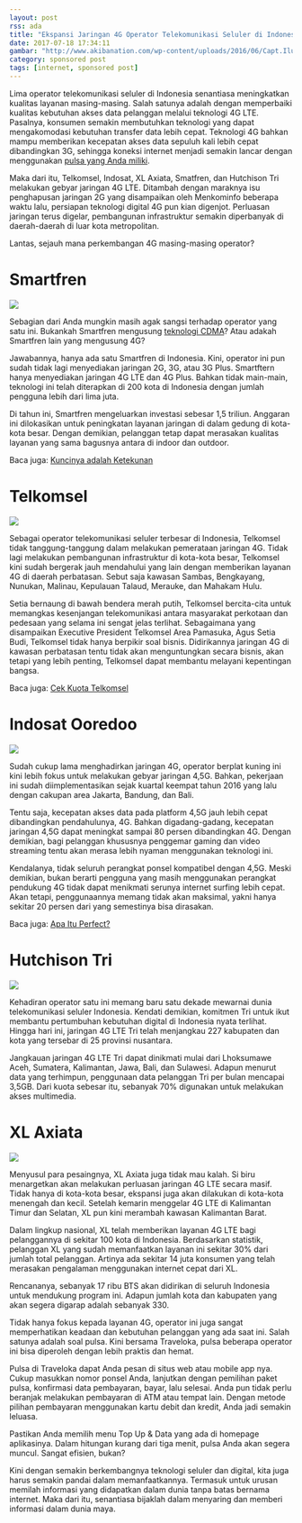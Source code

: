 ```yaml
---
layout: post
rss: ada
title: "Ekspansi Jaringan 4G Operator Telekomunikasi Seluler di Indonesia"
date: 2017-07-18 17:34:11
gambar: "http://www.akibanation.com/wp-content/uploads/2016/06/Capt.Ilustrasi-Smartphone-Jepang-Dalam-Dunia-Anime.jpg"
category: sponsored post
tags: [internet, sponsored post]
---
```


Lima operator telekomunikasi seluler di Indonesia senantiasa meningkatkan kualitas layanan masing-masing. Salah satunya adalah dengan memperbaiki kualitas kebutuhan akses data pelanggan melalui teknologi 4G LTE. Pasalnya, konsumen semakin membutuhkan teknologi yang dapat mengakomodasi kebutuhan transfer data lebih cepat. Teknologi 4G bahkan mampu memberikan kecepatan akses data sepuluh kali lebih cepat dibandingkan 3G, sehingga koneksi internet menjadi semakin lancar dengan menggunakan [pulsa yang Anda miliki](https://www.traveloka.com/connectivity).

Maka dari itu, Telkomsel, Indosat, XL Axiata, Smatfren, dan Hutchison Tri melakukan gebyar jaringan 4G LTE. Ditambah dengan maraknya isu penghapusan jaringan 2G yang disampaikan oleh Menkominfo beberapa waktu lalu, persiapan teknologi digital 4G pun kian digenjot. Perluasan jaringan terus digelar, pembangunan infrastruktur semakin diperbanyak di daerah-daerah di luar kota metropolitan.

Lantas, sejauh mana perkembangan 4G masing-masing operator?

# Smartfren

![](https://s9.postimg.org/r6etceidr/Picture1.png)

Sebagian dari Anda mungkin masih agak sangsi terhadap operator yang satu ini. Bukankah Smartfren mengusung [teknologi CDMA](https://id.wikipedia.org/wiki/CDMA)? Atau adakah Smartfren lain yang mengusung 4G?

Jawabannya, hanya ada satu Smartfren di Indonesia. Kini, operator ini pun sudah tidak lagi menyediakan jaringan 2G, 3G, atau 3G Plus. Smartftern hanya menyediakan jaringan 4G LTE dan 4G Plus. Bahkan tidak main-main, teknologi ini telah diterapkan di 200 kota di Indonesia dengan jumlah pengguna lebih dari lima juta.

Di tahun ini, Smartfren mengeluarkan investasi sebesar 1,5 triliun. Anggaran ini dilokasikan untuk peningkatan layanan jaringan di dalam gedung di kota-kota besar. Dengan demikian, pelanggan tetap dapat merasakan kualitas layanan yang sama bagusnya antara di indoor dan outdoor.

Baca juga: [Kuncinya adalah Ketekunan](/2017/07/17/kuncinya-adalah-ketekunan.html)

# Telkomsel

![](https://s9.postimg.org/62y8bnugf/Picture2.png)

Sebagai operator telekomunikasi seluler terbesar di Indonesia, Telkomsel tidak tanggung-tanggung dalam melakukan pemerataan jaringan 4G. Tidak lagi melakukan pembangunan infrastruktur di kota-kota besar, Telkomsel kini sudah bergerak jauh mendahului yang lain dengan memberikan layanan 4G di daerah perbatasan. Sebut saja kawasan Sambas, Bengkayang, Nunukan, Malinau, Kepulauan Talaud, Merauke, dan Mahakam Hulu.

Setia bernaung di bawah bendera merah putih, Telkomsel bercita-cita untuk memangkas kesenjangan telekomunikasi antara masyarakat perkotaan dan pedesaan yang selama ini sengat jelas terlihat. Sebagaimana yang disampaikan Executive President Telkomsel Area Pamasuka, Agus Setia Budi, Telkomsel tidak hanya berpikir soal bisnis. Didirikannya jaringan 4G di kawasan perbatasan tentu tidak akan menguntungkan secara bisnis, akan tetapi yang lebih penting, Telkomsel dapat membantu melayani kepentingan bangsa. 

Baca juga: [Cek Kuota Telkomsel](/2017/06/07/kode-telkomsel-untuk-cek-kuota-sisa-paket-internet.html)

# Indosat Ooredoo

![](https://s9.postimg.org/bctx68ztr/Picture3.png)

Sudah cukup lama menghadirkan jaringan 4G, operator berplat kuning ini kini lebih fokus untuk melakukan gebyar jaringan 4,5G. Bahkan, pekerjaan ini sudah diimplementasikan sejak kuartal keempat tahun 2016 yang lalu dengan cakupan area Jakarta, Bandung, dan Bali.

Tentu saja, kecepatan akses data pada platform 4,5G jauh lebih cepat dibandingkan pendahulunya, 4G. Bahkan digadang-gadang, kecepatan jaringan 4,5G dapat meningkat sampai 80 persen dibandingkan 4G. Dengan demikian, bagi pelanggan khususnya penggemar gaming dan video streaming tentu akan merasa lebih nyaman menggunakan teknologi ini.

Kendalanya, tidak seluruh perangkat ponsel kompatibel dengan 4,5G. Meski demikian, bukan berarti pengguna yang masih menggunakan perangkat pendukung 4G tidak dapat menikmati serunya internet surfing lebih cepat. Akan tetapi, penggunaannya memang tidak akan maksimal, yakni hanya sekitar 20 persen dari yang semestinya bisa dirasakan.

Baca juga: [Apa Itu Perfect?](/2017/06/25/apa-itu-perfect.html)

# Hutchison Tri

![](https://s2.postimg.org/c7byd7yex/Picture4.png)

Kehadiran operator satu ini memang baru satu dekade mewarnai dunia telekomunikasi seluler Indonesia. Kendati demikian, komitmen Tri untuk ikut membantu pertumbuhan kebutuhan digital di Indonesia nyata terlihat. Hingga hari ini, jaringan 4G LTE Tri telah menjangkau 227 kabupaten dan kota yang tersebar di 25 provinsi nusantara. 

Jangkauan jaringan 4G LTE Tri dapat dinikmati mulai dari Lhoksumawe Aceh, Sumatera, Kalimantan, Jawa, Bali, dan Sulawesi. Adapun menurut data yang terhimpun, penggunaan data pelanggan Tri per bulan mencapai 3,5GB. Dari kuota sebesar itu, sebanyak 70% digunakan untuk melakukan akses multimedia.

# XL Axiata

![](https://s13.postimg.org/wkmlv12x3/Picture1b.png)

Menyusul para pesaingnya, XL Axiata juga tidak mau kalah. Si biru menargetkan akan melakukan perluasan jaringan 4G LTE secara masif. Tidak hanya di kota-kota besar, ekspansi juga akan dilakukan di kota-kota menengah dan kecil. Setelah kemarin menggelar 4G LTE di Kalimantan Timur dan Selatan, XL pun kini merambah kawasan Kalimantan Barat.

Dalam lingkup nasional, XL telah memberikan layanan 4G LTE bagi pelanggannya di sekitar 100 kota di Indonesia. Berdasarkan statistik, pelanggan XL yang sudah memanfaatkan layanan ini sekitar 30% dari jumlah total pelanggan. Artinya ada sekitar 14 juta konsumen yang telah merasakan pengalaman menggunakan internet cepat dari XL.

Rencananya, sebanyak 17 ribu BTS akan didirikan di seluruh Indonesia untuk mendukung program ini. Adapun jumlah kota dan kabupaten yang akan segera digarap adalah sebanyak 330.

Tidak hanya fokus kepada layanan 4G, operator ini juga sangat memperhatikan keadaan dan kebutuhan pelanggan yang ada saat ini. Salah satunya adalah soal pulsa. Kini bersama Traveloka, pulsa beberapa operator ini bisa diperoleh dengan lebih praktis dan hemat.

Pulsa di Traveloka dapat Anda pesan di situs web atau mobile app nya. Cukup masukkan nomor ponsel Anda, lanjutkan dengan pemilihan paket pulsa, konfirmasi data pembayaran, bayar, lalu selesai. Anda pun tidak perlu beranjak melakukan pembayaran di ATM atau tempat lain. Dengan metode pilihan pembayaran menggunakan kartu debit dan kredit, Anda jadi semakin leluasa.

Pastikan Anda memilih menu Top Up & Data yang ada di homepage aplikasinya. Dalam hitungan kurang dari tiga menit, pulsa Anda akan segera muncul. Sangat efisien, bukan?

Kini dengan semakin berkembangnya teknologi seluler dan digital, kita juga harus semakin pandai dalam memanfaatkannya. Termasuk untuk urusan memilah informasi yang didapatkan dalam dunia tanpa batas bernama internet. Maka dari itu, senantiasa bijaklah dalam menyaring dan memberi informasi dalam dunia maya.